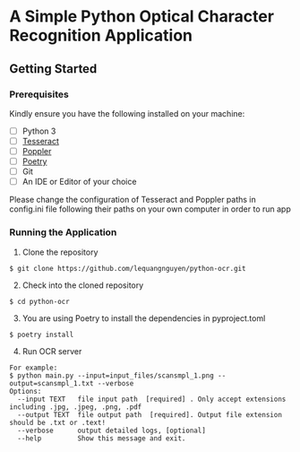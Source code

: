 # A Simple Python Optical Character Recognition Application

## Getting Started

### Prerequisites

Kindly ensure you have the following installed on your machine:

- [ ] Python 3
- [ ] [Tesseract](https://github.com/tesseract-ocr/tesseract/wiki#installation)
- [ ] [Poppler](https://poppler.freedesktop.org/)
- [ ] [Poetry](https://python-poetry.org/)
- [ ] Git
- [ ] An IDE or Editor of your choice

Please change the configuration of Tesseract and Poppler paths in config.ini file following their paths on your own computer in order to run app
### Running the Application

1. Clone the repository
```
$ git clone https://github.com/lequangnguyen/python-ocr.git
```

2. Check into the cloned repository
```
$ cd python-ocr
```

3. You are using Poetry to install the dependencies in pyproject.toml
```
$ poetry install
```

4. Run OCR server
```
For example:
$ python main.py --input=input_files/scansmpl_1.png --output=scansmpl_1.txt --verbose
Options:
  --input TEXT   file input path  [required] . Only accept extensions including .jpg, .jpeg, .png, .pdf
  --output TEXT  file output path  [required]. Output file extension should be .txt or .text!
  --verbose      output detailed logs, [optional]
  --help         Show this message and exit.

```

